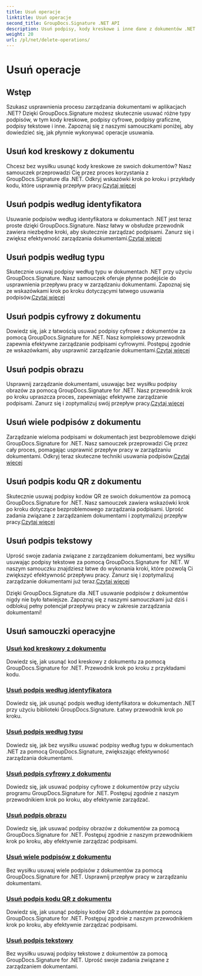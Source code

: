 ```yaml
---
title: Usuń operacje
linktitle: Usuń operacje
second_title: GroupDocs.Signature .NET API
description: Usuń podpisy, kody kreskowe i inne dane z dokumentów .NET za pomocą GroupDocs.Signature. Już teraz zapoznaj się z samouczkami dotyczącymi wydajnego zarządzania dokumentami!
weight: 20
url: /pl/net/delete-operations/
---
```


# Usuń operacje

## Wstęp

Szukasz usprawnienia procesu zarządzania dokumentami w aplikacjach .NET? Dzięki GroupDocs.Signature możesz skutecznie usuwać różne typy podpisów, w tym kody kreskowe, podpisy cyfrowe, podpisy graficzne, podpisy tekstowe i inne. Zapoznaj się z naszymi samouczkami poniżej, aby dowiedzieć się, jak płynnie wykonywać operacje usuwania.

## Usuń kod kreskowy z dokumentu
 Chcesz bez wysiłku usunąć kody kreskowe ze swoich dokumentów? Nasz samouczek przeprowadzi Cię przez proces korzystania z GroupDocs.Signature dla .NET. Odkryj wskazówki krok po kroku i przykłady kodu, które usprawnią przepływ pracy.[Czytaj więcej](./delete-barcode/)

## Usuń podpis według identyfikatora
 Usuwanie podpisów według identyfikatora w dokumentach .NET jest teraz proste dzięki GroupDocs.Signature. Nasz łatwy w obsłudze przewodnik zawiera niezbędne kroki, aby skutecznie zarządzać podpisami. Zanurz się i zwiększ efektywność zarządzania dokumentami.[Czytaj więcej](./delete-signature-by-id/)

## Usuń podpis według typu
Skutecznie usuwaj podpisy według typu w dokumentach .NET przy użyciu GroupDocs.Signature. Nasz samouczek oferuje płynne podejście do usprawnienia przepływu pracy w zarządzaniu dokumentami. Zapoznaj się ze wskazówkami krok po kroku dotyczącymi łatwego usuwania podpisów.[Czytaj więcej](./delete-signature-by-type/)

## Usuń podpis cyfrowy z dokumentu
 Dowiedz się, jak z łatwością usuwać podpisy cyfrowe z dokumentów za pomocą GroupDocs.Signature for .NET. Nasz kompleksowy przewodnik zapewnia efektywne zarządzanie podpisami cyfrowymi. Postępuj zgodnie ze wskazówkami, aby usprawnić zarządzanie dokumentami.[Czytaj więcej](./delete-digital-signature/)

## Usuń podpis obrazu
 Usprawnij zarządzanie dokumentami, usuwając bez wysiłku podpisy obrazów za pomocą GroupDocs.Signature for .NET. Nasz przewodnik krok po kroku upraszcza proces, zapewniając efektywne zarządzanie podpisami. Zanurz się i zoptymalizuj swój przepływ pracy.[Czytaj więcej](./delete-image-signature/)

## Usuń wiele podpisów z dokumentu
Zarządzanie wieloma podpisami w dokumentach jest bezproblemowe dzięki GroupDocs.Signature for .NET. Nasz samouczek przeprowadzi Cię przez cały proces, pomagając usprawnić przepływ pracy w zarządzaniu dokumentami. Odkryj teraz skuteczne techniki usuwania podpisów.[Czytaj więcej](./delete-multiple-signatures/)

## Usuń podpis kodu QR z dokumentu
 Skutecznie usuwaj podpisy kodów QR ze swoich dokumentów za pomocą GroupDocs.Signature for .NET. Nasz samouczek zawiera wskazówki krok po kroku dotyczące bezproblemowego zarządzania podpisami. Uprość zadania związane z zarządzaniem dokumentami i zoptymalizuj przepływ pracy.[Czytaj więcej](./delete-qr-code-signature/)

## Usuń podpis tekstowy
 Uprość swoje zadania związane z zarządzaniem dokumentami, bez wysiłku usuwając podpisy tekstowe za pomocą GroupDocs.Signature for .NET. W naszym samouczku znajdziesz łatwe do wykonania kroki, które pozwolą Ci zwiększyć efektywność przepływu pracy. Zanurz się i zoptymalizuj zarządzanie dokumentami już teraz.[Czytaj więcej](./delete-text-signature/)

Dzięki GroupDocs.Signature dla .NET usuwanie podpisów z dokumentów nigdy nie było łatwiejsze. Zapoznaj się z naszymi samouczkami już dziś i odblokuj pełny potencjał przepływu pracy w zakresie zarządzania dokumentami!
## Usuń samouczki operacyjne
### [Usuń kod kreskowy z dokumentu](./delete-barcode/)
Dowiedz się, jak usunąć kod kreskowy z dokumentu za pomocą GroupDocs.Signature for .NET. Przewodnik krok po kroku z przykładami kodu.
### [Usuń podpis według identyfikatora](./delete-signature-by-id/)
Dowiedz się, jak usunąć podpis według identyfikatora w dokumentach .NET przy użyciu biblioteki GroupDocs.Signature. Łatwy przewodnik krok po kroku.
### [Usuń podpis według typu](./delete-signature-by-type/)
Dowiedz się, jak bez wysiłku usuwać podpisy według typu w dokumentach .NET za pomocą GroupDocs.Signature, zwiększając efektywność zarządzania dokumentami.
### [Usuń podpis cyfrowy z dokumentu](./delete-digital-signature/)
Dowiedz się, jak usuwać podpisy cyfrowe z dokumentów przy użyciu programu GroupDocs.Signature for .NET. Postępuj zgodnie z naszym przewodnikiem krok po kroku, aby efektywnie zarządzać.
### [Usuń podpis obrazu](./delete-image-signature/)
Dowiedz się, jak usuwać podpisy obrazów z dokumentów za pomocą GroupDocs.Signature for .NET. Postępuj zgodnie z naszym przewodnikiem krok po kroku, aby efektywnie zarządzać podpisami.
### [Usuń wiele podpisów z dokumentu](./delete-multiple-signatures/)
Bez wysiłku usuwaj wiele podpisów z dokumentów za pomocą GroupDocs.Signature for .NET. Usprawnij przepływ pracy w zarządzaniu dokumentami.
### [Usuń podpis kodu QR z dokumentu](./delete-qr-code-signature/)
Dowiedz się, jak usunąć podpisy kodów QR z dokumentów za pomocą GroupDocs.Signature for .NET. Postępuj zgodnie z naszym przewodnikiem krok po kroku, aby efektywnie zarządzać podpisami.
### [Usuń podpis tekstowy](./delete-text-signature/)
Bez wysiłku usuwaj podpisy tekstowe z dokumentów za pomocą GroupDocs.Signature for .NET. Uprość swoje zadania związane z zarządzaniem dokumentami.
